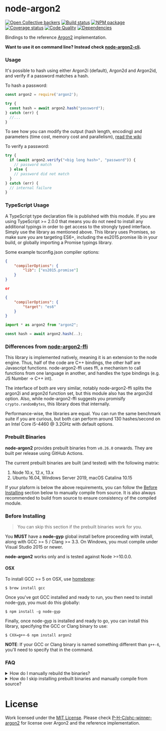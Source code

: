 # node-argon2

[![Open Collective backers][opencollective-image]][opencollective-url]
[![Build status][actions-image]][actions-url]
[![NPM package][npm-image]][npm-url]
[![Coverage status][coverage-image]][coverage-url]
[![Code Quality][codequality-image]][codequality-url]
[![Dependencies][david-image]][david-url]

Bindings to the reference [Argon2](https://github.com/P-H-C/phc-winner-argon2)
implementation.

**Want to use it on command line? Instead check
[node-argon2-cli](https://github.com/ranisalt/node-argon2-cli).**

### Usage
It's possible to hash using either Argon2i (default), Argon2d and Argon2id, and
verify if a password matches a hash.

To hash a password:
```js
const argon2 = require('argon2');

try {
  const hash = await argon2.hash("password");
} catch (err) {
  //...
}
```

To see how you can modify the output (hash length, encoding) and parameters
(time cost, memory cost and parallelism),
[read the wiki](https://github.com/ranisalt/node-argon2/wiki/Options)

To verify a password:
```js
try {
  if (await argon2.verify("<big long hash>", "password")) {
    // password match
  } else {
    // password did not match
  }
} catch (err) {
  // internal failure
}
```

### TypeScript Usage
A TypeScript type declaration file is published with this module. If you are
using TypeScript >= 2.0.0 that means you do not need to install any additional
typings in order to get access to the strongly typed interface. Simply use the
library as mentioned above. This library uses Promises, so make sure you are
targeting ES6+, including the es2015.promise lib in your build, or globally
importing a Promise typings library.

Some example tsconfig.json compiler options:

```json
{
    "compilerOptions": {
        "lib": ["es2015.promise"]
    }
}

or

{
    "compilerOptions": {
        "target": "es6"
    }
}
```

```ts
import * as argon2 from "argon2";

const hash = await argon2.hash(..);
```

### Differences from [node-argon2-ffi](https://github.com/cjlarose/argon2-ffi)
This library is implemented natively, meaning it is an extension to the node
engine. Thus, half of the code are C++ bindings, the other half are Javascript
functions. node-argon2-ffi uses ffi, a mechanism to call functions from one
language in another, and handles the type bindings (e.g. JS Number -> C++ int).

The interface of both are very similar, notably node-argon2-ffi splits the
argon2i and argon2d function set, but this module also has the argon2id option.
Also, while node-argon2-ffi suggests you promisify `crypto.randomBytes`, this
library does that internally.

Performance-wise, the libraries are equal. You can run the same benchmark suite
if you are curious, but both can perform around 130 hashes/second on an Intel
Core i5-4460 @ 3.2GHz with default options.

### Prebuilt Binaries
**node-argon2** provides prebuilt binaries from `v0.26.0` onwards. They are
built per release using GitHub Actions.

The current prebuilt binaries are built (and tested) with the following matrix:
1. Node 10.x, 12.x, 13.x
2. Ubuntu 16.04, Windows Server 2019, macOS Catalina 10.15

If your plaform is below the above requirements, you can follow the
[Before Installing](#before-installing) section below to manually compile from
source. It is also always recommended to build from source to ensure consistency
of the compiled module.

### Before Installing
> You can skip this section if the prebuilt binaries work for you.

You **MUST** have a **node-gyp** global install before proceeding with install,
along with GCC >= 5 / Clang >= 3.3. On Windows, you must compile under Visual
Studio 2015 or newer.

**node-argon2** works only and is tested against Node >=10.0.0.

#### OSX
To install GCC >= 5 on OSX, use [homebrew](http://brew.sh/):
```console
$ brew install gcc
```

Once you've got GCC installed and ready to run, you then need to install
node-gyp, you must do this globally:
```console
$ npm install -g node-gyp
```

Finally, once node-gyp is installed and ready to go, you can install this
library, specifying the GCC or Clang binary to use:

```console
$ CXX=g++-6 npm install argon2
```

**NOTE**: If your GCC or Clang binary is named something different than `g++-6`,
you'll need to specify that in the command.

### FAQ
<details>
  <summary>How do I manually rebuild the binaries?</summary>

  ```console
  $ npx node-pre-gyp rebuild -C ./node_modules/argon2
  ```

  > Run `node-pre-gyp` instead of `node-gyp` because node-argon2's `binding.gyp`
  file relies on variables from `node-pre-gyp`.

  > You can omit `npx` if you have a global installation of `node-pre-gyp`,
  otherwise prefixing `npx` will use the local one in `./node_modules/.bin`
</details>

<details>
  <summary>
    How do I skip installing prebuilt binaries and manually compile from source?
  </summary>
  
  You can do either of the two methods below:
  
  1. Force build from source on install.
  ```console
  $ npm install argon2 --build-from-source
  ```
  
  2. Ignore `node-argon2` install script and build manually.
  ```console
  $ npm install argon2 --ignore-scripts
  $ npx node-pre-gyp rebuild -C ./node_modules/argon2
  ```
</details>

# License
Work licensed under the [MIT License](LICENSE). Please check
[P-H-C/phc-winner-argon2](https://github.com/P-H-C/phc-winner-argon2) for
license over Argon2 and the reference implementation.

[opencollective-image]: https://img.shields.io/opencollective/backers/node-argon2?style=flat-square
[opencollective-url]: https://opencollective.com/node-argon2
[npm-image]: https://img.shields.io/npm/v/argon2.svg?style=flat-square
[npm-url]: https://www.npmjs.com/package/argon2
[actions-image]: https://img.shields.io/github/workflow/status/ranisalt/node-argon2/CI?style=flat-square
[actions-url]: https://github.com/ranisalt/node-argon2/actions
[coverage-image]: https://img.shields.io/coveralls/github/ranisalt/node-argon2/master.svg?style=flat-square
[coverage-url]: https://coveralls.io/github/ranisalt/node-argon2
[codequality-image]: https://img.shields.io/codacy/grade/15927f4eb15747fd8a537e48a04bd4f6/master.svg?style=flat-square
[codequality-url]: https://www.codacy.com/app/ranisalt/node-argon2
[david-image]: https://img.shields.io/david/ranisalt/node-argon2.svg?style=flat-square
[david-url]: https://david-dm.org/ranisalt/node-argon2
